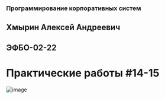 ### Программирование корпоративных систем
## Хмырин Алексей Андреевич
## ЭФБО-02-22
# Практические работы #14-15
![image](https://github.com/user-attachments/assets/88e36579-48ee-4c07-b317-f96dd16f3877)
